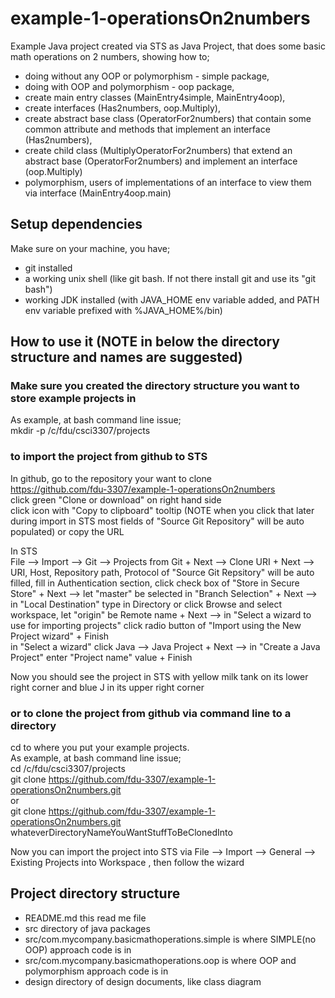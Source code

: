# example-1-operationsOn2numbers
Example Java project created via STS as Java Project, that does some basic math operations on 2 numbers, showing how to;
- doing without any OOP or polymorphism - simple package,
- doing with OOP and polymorphism - oop package,
- create main entry classes (MainEntry4simple, MainEntry4oop),
- create interfaces (Has2numbers, oop.Multiply), 
- create abstract base class (OperatorFor2numbers) that contain some common attribute and methods that implement an interface (Has2numbers),
- create child class (MultiplyOperatorFor2numbers) that extend an abstract base (OperatorFor2numbers) and implement an interface (oop.Multiply)
- polymorphism, users of implementations of an interface to view them via interface (MainEntry4oop.main)

## Setup dependencies
Make sure on your machine, you have;
- git installed
- a working unix shell (like git bash. If not there install git and use its "git bash")
- working JDK installed (with JAVA_HOME env variable added, and PATH env variable prefixed with %JAVA_HOME%/bin)

## How to use it  (NOTE in below the directory structure and names are suggested)
### Make sure you created the directory structure you want to store example projects in
As example, at bash command line issue;<br>
mkdir -p /c/fdu/csci3307/projects

### to import the project from github to STS
In github, go to the repository your want to clone<br>
https://github.com/fdu-3307/example-1-operationsOn2numbers <br>
click green "Clone or download" on right hand side<br>
click icon with "Copy to clipboard" tooltip (NOTE when you click that later during import in STS most fields of "Source Git Repository" will be auto populated) or copy the URL

In STS<br>
File --> Import --> Git --> Projects from Git + Next --> Clone URI + Next --> URI, Host, Repository path, Protocol of "Source Git Repsitory" will be auto filled, fill in Authentication section, click check box of "Store in Secure Store" + Next --> let "master" be selected in "Branch Selection" + Next --> in "Local Destination" type in Directory or click Browse and select workspace, let "origin" be Remote name + Next  --> in "Select a wizard to use for importing projects" click radio button of "Import using the New Project wizard" + Finish<br>
in "Select a wizard" click Java --> Java Project + Next --> in "Create a Java Project" enter "Project name" value + Finish

Now you should see the project in STS with yellow milk tank on its lower right corner and blue J in its upper right corner  

### or to clone the project from github via command line to a directory
cd to where you put your example projects.<br>
As example, at bash command line issue;<br>
cd /c/fdu/csci3307/projects <br>
git clone https://github.com/fdu-3307/example-1-operationsOn2numbers.git <br>
or<br>
git clone https://github.com/fdu-3307/example-1-operationsOn2numbers.git  whateverDirectoryNameYouWantStuffToBeClonedInto

Now you can import the project into STS via
File --> Import --> General --> Existing Projects into Workspace , then follow the wizard

## Project directory structure
- README.md this read me file
- src directory of java packages
- src/com.mycompany.basicmathoperations.simple is where SIMPLE(no OOP) approach code is in
- src/com.mycompany.basicmathoperations.oop is where OOP and polymorphism approach code is in
- design directory of design documents, like class diagram

